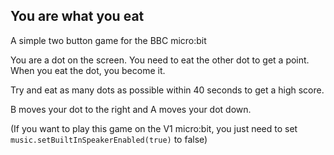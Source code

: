 

## You are what you eat

A simple two button game for the BBC micro:bit


You are a dot on the screen. You need to eat the other dot to get a point. When you eat the dot, you become it.

Try and eat as many dots as possible within 40 seconds to get a high score.


B moves your dot to the right and A moves your dot down.


(If you want to play this game on the V1 micro:bit, 
you just need to set ``music.setBuiltInSpeakerEnabled(true)`` to false)

